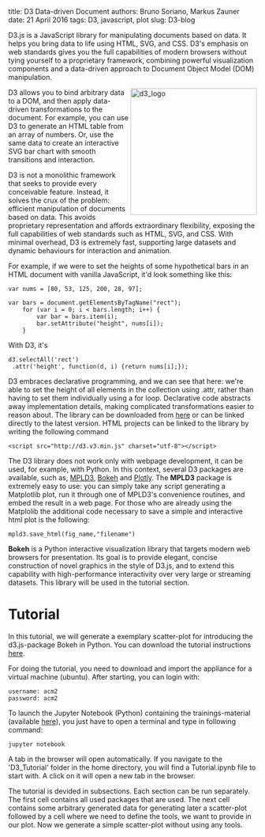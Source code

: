 title: D3 Data-driven Document
authors: Bruno Soriano, Markus Zauner
date: 21 April 2016
tags: D3, javascript, plot
slug: D3-blog


D3.js is a JavaScript library for manipulating documents based on data. It helps you bring data to life using HTML, SVG, and CSS. D3's emphasis on web standards gives you the full capabilities of modern browsers without tying yourself to a proprietary framework, combining powerful visualization components and a data-driven approach to Document Object Model (DOM) manipulation. 

<img src="http://www.optisolbusiness.com/wp-content/themes/optisol/images/innerpages/data%20driven%20document.png" alt="d3_logo"  style="width:256px;height:256px;align:" align="right">  

D3 allows you to bind arbitrary data to a DOM, and then apply data-driven transformations to the document. For example, you can use D3 to generate an HTML table from an array of numbers. Or, use the same data to create an interactive SVG bar chart with smooth transitions and interaction. 


D3 is not a monolithic framework that seeks to provide every conceivable feature. Instead, it solves the crux of the problem: efficient manipulation of documents based on data. This avoids proprietary representation and affords extraordinary flexibility, exposing the full capabilities of web standards such as HTML, SVG, and CSS. With minimal overhead, D3 is extremely fast, supporting large datasets and dynamic behaviours for interaction and animation.
    
For example, if we were to set the heights of some hypothetical bars in an HTML document with vanilla JavaScript, it'd look something like this: 

    var nums = [80, 53, 125, 200, 28, 97]; 
        
    var bars = document.getElementsByTagName("rect"); 
        for (var i = 0; i < bars.length; i++) { 
            var bar = bars.item(i); 
            bar.setAttribute("height", nums[i]); 
        }

With D3, it's 
  
    d3.selectAll('rect') 
     .attr('height', function(d, i) {return nums[i];}); 


D3 embraces declarative programming, and we can see that here: we're able to set the height of all elements in the collection using .attr, rather than having to set them individually using a for loop. Declarative code abstracts away implementation details, making complicated transformations easier to reason about. The library can be downloaded from <a href="https://github.com/mbostock/d3/releases/download/v3.5.16/d3.zip"> here</a> or can be linked directly to the latest version. HTML projects can be linked to the library by writing the following command

    <script src="http://d3.v3.min.js" charset="utf-8"></script>

The D3 library does not work only with webpage development, it can be used, for example, with Python. In this context, several D3 packages are available, such as, <a href="http://mpld3.github.io/"> MPLD3</a>, <a href="http://bokeh.pydata.org/en/latest/"> Bokeh</a>  and <a href="https://plot.ly/"> Plotly</a>. 
The <b>MPLD3</b> package is extremely easy to use: you can simply take any script generating a Matplotlib plot, run it through one of MPLD3's convenience routines, and embed the result in a web page. For those who are already using the Matplolib the additional code necessary to save a simple and interactive html plot is the following:

    mpld3.save_html(fig_name,"filename")

<b>Bokeh</b> is a Python interactive visualization library that targets modern web browsers for presentation. Its goal is to provide elegant, concise construction of novel graphics in the style of D3.js, and to extend this capability with high-performance interactivity over very large or streaming datasets. This library will be used in the tutorial section.


<h1>Tutorial</h1>
In this tutorial, we will generate a exemplary scatter-plot for introducing the d3.js-package Bokeh in Python. You can download the tutorial instructions <a href="https://bitbucket.org/Bruno_Soriano/computationalmodelling.bitbucket.org/raw/401bc9b95d32558f0841edb649e82d69ad811a0e/tools-pelican/content/D3/handout.pdf"> here</a>.

For doing the tutorial, you need to download and import the appliance for a virtual machine (ubuntu). After starting, you can login with:

    username: acm2
    password: acm2

To launch the Jupyter Notebook (Python) containing the trainings-material (available <a href="https://bitbucket.org/Bruno_Soriano/computationalmodelling.bitbucket.org/raw/fa4aa9dcd95276afa704732e23e96b43f8db93f1/tools-pelican/content/D3/Tutorial.ipynb"> here</a>), you just have to open a terminal and type in following command:
    
    jupyter notebook
    
A tab in the browser will open automatically. If you navigate to the 'D3_Tutorial' folder in the home directory, you will find a Tutorial.ipynb file to start with.  A click on it will open a new tab in the browser.

The tutorial is devided in subsections. Each section can be run separately.  The first cell contains all used packages that are used.  The next cell contains some arbitrary generated data for generating later a scatter-plot followed by a cell where we need to define the tools, we want to provide in our plot.  Now we generate a simple scatter-plot without using any tools.
